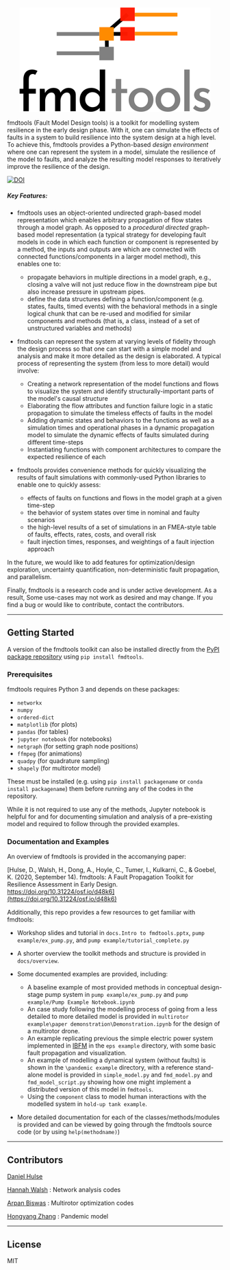 <p align="center">
  <img src="docs/figures/logo.png" \>
</p>


fmdtools (Fault Model Design tools) is a toolkit for modelling system resilience in the early design phase. With it, one can simulate the effects of faults in a system to build resilience into the system design at a high level.  To achieve this, fmdtools provides a Python-based *design environment* where one can represent the system in a model, simulate the resilience of the model to faults, and analyze the resulting model responses to iteratively improve the resilience of the design.

[![DOI](https://zenodo.org/badge/212862445.svg)](https://zenodo.org/badge/latestdoi/212862445)

##### Key Features:

- fmdtools uses an object-oriented undirected graph-based model representation which enables arbitrary propagation of flow states through a model graph. As opposed to a *procedural* *directed* graph-based model representation (a typical strategy for developing fault models in code in which each function or component is represented by a method, the inputs and outputs are which are connected with connected functions/components in a larger model method), this enables one to:
  - propagate behaviors in multiple directions in a model graph, e.g., closing a valve will not just reduce flow in the downstream pipe but also increase pressure in upstream pipes.
  - define the data structures defining a function/component (e.g. states, faults, timed events) with the behavioral methods in a single logical chunk that can be re-used and modified for similar components and methods (that is, a class, instead of a set of unstructured variables and methods)

- fmdtools can represent the system at varying levels of fidelity through the design process so that one can start with a simple model and analysis and make it more detailed as the design is elaborated. A typical process of representing the system (from less to more detail) would involve:
  - Creating a network representation of the model functions and flows to visualize the system and identify structurally-important parts of the model's causal structure
  - Elaborating the flow attributes and function failure logic in a static propagation to simulate the timeless effects of faults in the model
  - Adding dynamic states and behaviors to the functions as well as a simulation times and operational phases in a dynamic propagation model to simulate the dynamic effects of faults simulated during different time-steps
  - Instantiating functions with component architectures to compare the expected resilience of each

- fmdtools provides convenience methods for quickly visualizing the results of fault simulations with commonly-used Python libraries to enable one to quickly assess:
  - effects of faults on functions and flows in the model graph at a given time-step
  - the behavior of system states over time in nominal and faulty scenarios
  - the high-level results of a set of simulations in an FMEA-style table of faults, effects, rates, costs, and overall risk
  - fault injection times, responses, and weightings of a fault injection approach

In the future, we would like to add features for optimization/design exploration, uncertainty quantification, non-deterministic fault propagation, and parallelism.

Finally, fmdtools is a research code and is under active development. As a result, Some use-cases may not work as desired and may change. If you find a bug or would like to contribute, contact the contributors.

----
## Getting Started

A version of the fmdtools toolkit can also be installed directly from the [PyPI package repository](https://pypi.org/project/fmdtools/) using `pip install fmdtools`. 

### Prerequisites

fmdtools requires Python 3 and depends on these packages:

- `networkx`
- `numpy`
- `ordered-dict`
- `matplotlib`			(for plots)
- `pandas`				(for tables)
- `jupyter notebook`	(for notebooks)
- `netgraph`	 		(for setting graph node positions)
- `ffmpeg` 				(for animations)
- `quadpy` 				(for quadrature sampling)
- `shapely`				(for multirotor model)

These must be installed (e.g. using `pip install packagename` or `conda install packagename`) them before running any of the codes in the repository. 

While it is not required to use any of the methods, Jupyter notebook is helpful for and for documenting simulation and analysis of a pre-existing model and required to follow through the provided examples.

### Documentation and Examples

An overview of fmdtools is provided in the accomanying paper:

[Hulse, D., Walsh, H., Dong, A., Hoyle, C., Tumer, I., Kulkarni, C., & Goebel, K. (2020, September 14). fmdtools: A Fault Propagation Toolkit for Resilience Assessment in Early Design. https://doi.org/10.31224/osf.io/d48k6](https://doi.org/10.31224/osf.io/d48k6)

Additionally, this repo provides a few resources to get familiar with fmdtools:

- Workshop slides and tutorial in `docs.Intro to fmdtools.pptx`, `pump example/ex_pump.py`, and `pump example/tutorial_complete.py`
- A shorter overview the toolkit methods and structure is provided in `docs/overview`.
- Some documented examples are provided, including:
  - A baseline example of most provided methods in conceptual design-stage pump system in `pump example/ex_pump.py` and `pump example/Pump Example Notebook.ipynb`
  - An case study following the modelling process of going from a less detailed to more detailed model is provided in `multirotor example\paper demonstration\Demonstration.ipynb` for the design of a multirotor drone.
  - An example replicating previous the simple electric power system implemented in [IBFM](https://github.com/DesignEngrLab/IBFM) in the `eps example` directory, with some basic fault propagation and visualization.
  - An example of modelling a dynamical system (without faults) is shown in the `\pandemic example` directory, with a reference stand-alone model is provided in `simple_model.py` and `fmd_model.py` and `fmd_model_script.py` showing how one might implement a distributed version of this model in `fmdtools`.
  - Using the `component` class to model human interactions with the modelled system in `hold-up tank example`.

- More detailed documentation for each of the classes/methods/modules is provided and can be viewed by going through the fmdtools source code (or by using `help(methodname)`)

----
## Contributors

[Daniel Hulse](https://github.com/hulsed)

[Hannah Walsh](https://github.com/walshh) : Network analysis codes

[Arpan Biswas](https://github.com/arpanbiswas52) : Multirotor optimization codes

[Hongyang Zhang](https://github.com/zhangho2) : Pandemic model

----
## License

MIT
